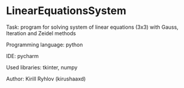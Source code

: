 # LinearEquationsSystem


Task: program for solving system of linear equations (3x3) with Gauss, Iteration and Zeidel methods


Programming language: python

IDE: pycharm

Used libraries: tkinter, numpy


Author: Kirill Ryhlov (kirushaaxd)
